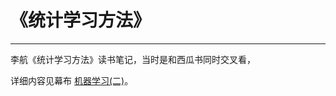 # 《统计学习方法》
***
李航《统计学习方法》读书笔记，当时是和西瓜书同时交叉看，
  
详细内容见幕布 [机器学习(二)](https://www.mubucm.com/doc/NYJXFgcw8K)。